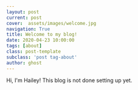 ```yaml
---
layout: post
current: post
cover:  assets/images/welcome.jpg
navigation: True
title: Welcome to my blog!
date: 2020-04-23 10:00:00
tags: [about]
class: post-template
subclass: 'post tag-about'
author: ghost
---
```


Hi, I'm Hailey! This blog is not done setting up yet.